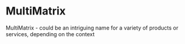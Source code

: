 # MultiMatrix
MultiMatrix - could be an intriguing name for a variety of products or services, depending on the context
